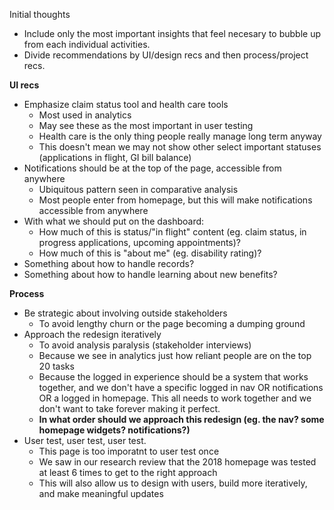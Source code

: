 Initial thoughts

- Include only the most important insights that feel necesary to bubble up from each individual activities.
- Divide recommendations by UI/design recs and then process/project recs.

**UI recs**

- Emphasize claim status tool and health care tools
  - Most used in analytics
  - May see these as the most important in user testing
  - Health care is the only thing people really manage long term anyway
  - This doesn't mean we may not show other select important statuses (applications in flight, GI bill balance)
- Notifications should be at the top of the page, accessible from anywhere
  - Ubiquitous pattern seen in comparative analysis
  - Most people enter from homepage, but this will make notifications accessible from anywhere
- With what we should put on the dashboard:
  - How much of this is status/"in flight" content (eg. claim status, in progress applications, upcoming appointments)?
  - How much of this is "about me" (eg. disability rating)?
- Something about how to handle records?
- Something about how to handle learning about new benefits?
  
**Process**

- Be strategic about involving outside stakeholders
  - To avoid lengthy churn or the page becoming a dumping ground
- Approach the redesign iteratively
  - To avoid analysis paralysis (stakeholder interviews)
  - Because we see in analytics just how reliant people are on the top 20 tasks
  - Because the logged in experience should be a system that works together, and we don't have a specific logged in nav OR notifications OR a logged in homepage. This all needs to work together and we don't want to take forever making it perfect.
  - **In what order should we approach this redesign (eg. the nav? some homepage widgets? notifications?)**
- User test, user test, user test.
  - This page is too imporatnt to user test once
  - We saw in our research review that the 2018 homepage was tested at least 6 times to get to the right approach
  - This will also allow us to design with users, build more iteratively, and make meaningful updates

